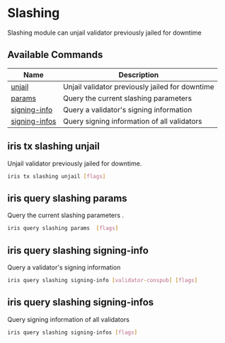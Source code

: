 # Slashing
Slashing module can unjail validator previously jailed for downtime

## Available Commands

| Name                                                | Description                                     |
| --------------------------------------------------- | ----------------------------------------------- |
| [unjail](#iris-tx-slashing-unjail)                  | Unjail validator previously jailed for downtime |
| [params](#iris-query-slashing-params)               | Query the current slashing parameters           |
| [signing-info](#iris-query-slashing-signing-info)   | Query a validator's signing information         |
| [signing-infos](#iris-query-slashing-signing-infos) | Query signing information of all validators     |

## iris tx slashing unjail

Unjail validator previously jailed for downtime.

```bash
iris tx slashing unjail [flags]
```

## iris query slashing params

Query the current slashing parameters .

```bash
iris query slashing params  [flags]
```

## iris query slashing signing-info

Query a validator's signing information

```bash
iris query slashing signing-info [validator-conspub] [flags]
```

## iris query slashing signing-infos

Query signing information of all validators

```bash
iris query slashing signing-infos [flags]
```